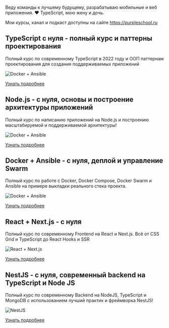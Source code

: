 Веду команды к лучшему будущему, разрабатываю мобильные и веб приложения. ❤️ TypeScript, мою жену и дочь.

Мои курсы, канал и подкаст доступны на сайте https://purpleschool.ru

## TypeScript с нуля - полный курс и паттерны проектирования
Полный курс по современному TypeScript в 2022 году и ООП паттернам проектирования для создания поддерживаемых приложений

![Docker + Ansible](https://purpleschool.ru/course5.png)

[Узнать подробнее](https://www.udemy.com/course/typescript-full/?couponCode=D5B66207F650DF66879F)


## Node.js - с нуля, основы и построение архитектуры приложений
Полный курс по написанию приложений на Node.js и построению масштабируемой и поддерживаемой архитектуры!

![Docker + Ansible](https://purpleschool.ru/course4.png)

[Узнать подробнее](https://www.udemy.com/course/nodejs-start/?couponCode=26E774E2D601D843C108)

## Docker + Ansible - с нуля, деплой и управление Swarm
Полный курс по работе с Docker, Docker Compose, Docker Swarm и Ansible на примере выкладки реального стека проекта.

![Docker + Ansible](https://purpleschool.ru/course3.png)

[Узнать подробнее](https://www.udemy.com/course/docker-ansible/?couponCode=6072D6A40B97078CEE5D)


## React + Next.js - с нуля
Полный курс по современному Frontend на React и Next.js. Всё от CSS Grid и TypeScript до React Hooks и SSR

![React + Next.js](https://purpleschool.ru/course1.png)

[Узнать подробнее](https://www.udemy.com/course/react-nextjs/?couponCode=7BB3C83EDA94B0C17B10)


## NestJS - с нуля, современный backend на TypeScript и Node JS
Полный курс по современному Backend на NodeJS, TypeScript и MongoDB с использованием лучший практик и фреймворка NestJS!

![NestJS](https://purpleschool.ru/course2.png)

[Узнать подробнее](https://www.udemy.com/course/nestjs-backend-typescript-node-js/?couponCode=B616DCEA5340E81F7AB9)
